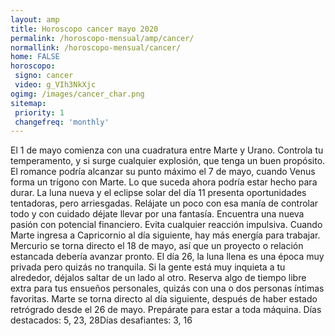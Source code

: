 ```yaml
---
layout: amp
title: Horoscopo cancer mayo 2020 
permalink: /horoscopo-mensual/amp/cancer/
normallink: /horoscopo-mensual/cancer/
home: FALSE
horoscopo:
 signo: cancer
 video: g_VIh3NkXjc
ogimg: /images/cancer_char.png
sitemap:
 priority: 1
 changefreq: 'monthly'
---
```



El 1 de mayo comienza con una cuadratura entre Marte y Urano. Controla tu temperamento, y si surge cualquier explosión, que tenga un buen propósito. El romance podría alcanzar su punto máximo el 7 de mayo, cuando Venus forma un trígono con Marte. Lo que suceda ahora podría estar hecho para durar. La luna nueva y el eclipse solar del día 11 presenta oportunidades tentadoras, pero arriesgadas. Relájate un poco con esa manía de controlar todo y con cuidado déjate llevar por una fantasía. Encuentra una nueva pasión con potencial financiero. Evita cualquier reacción impulsiva. Cuando Marte ingresa a Capricornio al día siguiente, hay más energía para trabajar. Mercurio se torna directo el 18 de mayo, así que un proyecto o relación estancada debería avanzar pronto. El día 26, la luna llena es una época muy privada pero quizás no tranquila. Si la gente está muy inquieta a tu alrededor, déjalos saltar de un lado al otro. Reserva algo de tiempo libre extra para tus ensueños personales, quizás con una o dos personas íntimas favoritas. Marte se torna directo al día siguiente, después de haber estado retrógrado desde el 26 de mayo. Prepárate para estar a toda máquina. Días destacados: 5, 23, 28Días desafiantes: 3, 16</div>
